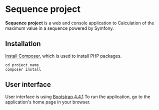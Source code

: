 # Sequence project

**Sequence project** is a web and console application to Calculation of the maximum value in a sequence powered by Symfony.

Installation
------------

[Install Composer](https://getcomposer.org/download/), which is used to install PHP packages.

```
cd project_name
composer install

``` 

User interface
------------
User interface is using [Bootstrap 4.4.1](https://getbootstrap.com/)
To run the application, go to the application's home page in your browser.